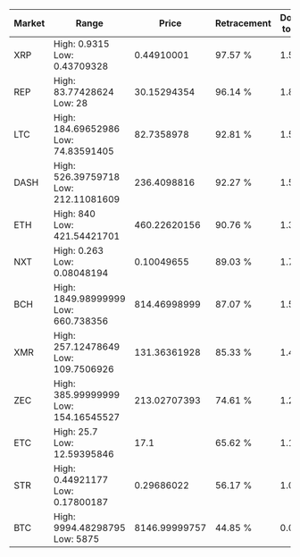 | Market | Range | Price| Retracement | Doubles to 50% |
| --- | --- | --- | --- | --- |
| XRP | High: 0.9315<br />Low: 0.43709328 | 0.44910001 | 97.57 % | 1.52 |
| REP | High: 83.77428624<br />Low: 28 | 30.15294354 | 96.14 % | 1.85 |
| LTC | High: 184.69652986<br />Low: 74.83591405 | 82.7358978 | 92.81 % | 1.57 |
| DASH | High: 526.39759718<br />Low: 212.11081609 | 236.4098816 | 92.27 % | 1.56 |
| ETH | High: 840<br />Low: 421.54421701 | 460.22620156 | 90.76 % | 1.37 |
| NXT | High: 0.263<br />Low: 0.08048194 | 0.10049655 | 89.03 % | 1.71 |
| BCH | High: 1849.98999999<br />Low: 660.738356 | 814.46998999 | 87.07 % | 1.54 |
| XMR | High: 257.12478649<br />Low: 109.7506926 | 131.36361928 | 85.33 % | 1.40 |
| ZEC | High: 385.99999999<br />Low: 154.16545527 | 213.02707393 | 74.61 % | 1.27 |
| ETC | High: 25.7<br />Low: 12.59395846 | 17.1 | 65.62 % | 1.12 |
| STR | High: 0.44921177<br />Low: 0.17800187 | 0.29686022 | 56.17 % | 1.06 |
| BTC | High: 9994.48298795<br />Low: 5875 | 8146.99999757 | 44.85 % | 0.00 |
